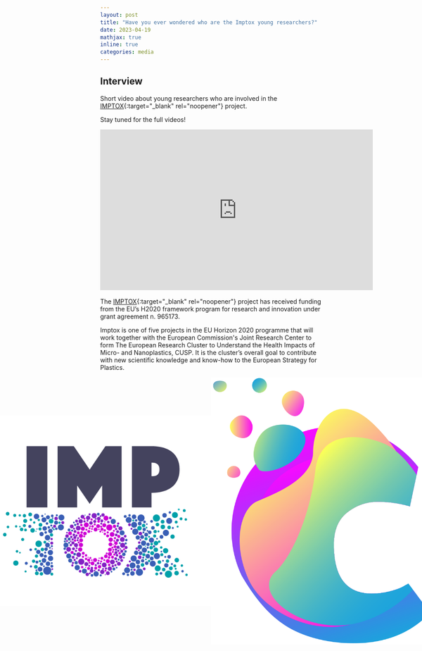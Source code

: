 ```yaml
---
layout: post
title: "Have you ever wondered who are the Imptox young researchers?"
date: 2023-04-19
mathjax: true
inline: true
categories: media
---
```


## Interview

Short video about young researchers who are involved in the [IMPTOX](https://www.imptox.eu/en/){:target="_blank" rel="noopener"} project.

Stay tuned for the full videos!

<div style="text-align:center">
  <iframe width="620" height="365" src="https://www.youtube.com/embed/tuYnXOp7-RU" title="IMPTOX Young Researchers" frameborder="0" allow="accelerometer; autoplay; clipboard-write; encrypted-media; gyroscope; picture-in-picture" allowfullscreen></iframe>
</div>

The [IMPTOX](https://www.imptox.eu/en/){:target="_blank" rel="noopener"} project has received funding from the EU’s H2020 framework program for research and innovation under grant agreement n. 965173.


Imptox is one of five projects in the EU Horizon 2020 programme that will work together with the European Commission's Joint Research Center to form The European Research Cluster to Understand the Health Impacts of Micro- and Nanoplastics, CUSP. It is the cluster’s overall goal to contribute with new scientific knowledge and know-how to the European Strategy for Plastics.


<div class="image-container">
  <img class="imptox-image" src="/images/imptox.png" alt="imptox">
  <img class="cusp-image" src="/images/cusp.png" alt="cusp">
</div>

<style>
.image-container {
  display: flex;
  justify-content: center;
  align-items: center;
}

.graduation-image {
  width: 200px;
  height: 200px;
  object-fit: cover;
  margin-right: 10px;
}
</style>
